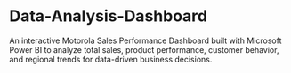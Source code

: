 # Data-Analysis-Dashboard
An interactive Motorola Sales Performance Dashboard built with Microsoft Power BI to analyze total sales, product performance, customer behavior, and regional trends for data-driven business decisions.
